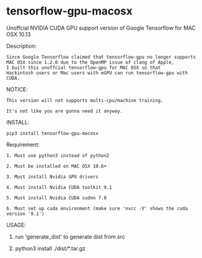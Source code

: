 # tensorflow-gpu-macosx

Unoffcial NVIDIA CUDA GPU support version of Google Tensorflow for MAC OSX 10.13

Description:

    Since Google Tensorflow claimed that tensorflow-gpu no longer supports 
    MAC OSX since 1.2.0 due to the OpenMP issue of clang of Apple,
    I built this unoffcial tensorflow-gpu for MAC OSX so that
    Hackintosh users or Mac users with eGPU can run tensorflow-gpu with CUDA.

NOTICE:

    This version will not supports multi-cpu/machine training.
    
    It's not like you are gonna need it anyway.

INSTALL:

    pip3 install tensorflow-gpu-macosx

Requirement:

    1. Must use python3 instead of python2

    2. Must be installed on MAC OSX 10.6+

    3. Must install Nvidia GPU drivers

    4. Must install Nvidia CUDA toolkit 9.1

    5. Must install Nvidia CUDA cudnn 7.0

    6. Must set up cuda environment (make sure 'nvcc -V' shows the cuda version '9.1')


USAGE:

1. run 'generate_dist' to generate dist from src

2. python3 install ./dist/*.tar.gz